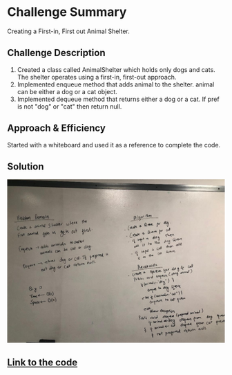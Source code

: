 # Challenge Summary
Creating a First-in, First out Animal Shelter.

## Challenge Description
1. Created a class called AnimalShelter which holds only dogs and cats. The shelter operates using a first-in, first-out approach.
2. Implemented enqueue method that adds animal to the shelter. animal can be either a dog or a cat object.
2. Implemented dequeue method that returns either a dog or a cat. If pref is not "dog" or "cat" then return null.

## Approach & Efficiency
Started with a whiteboard and used it as a reference to complete the code.

## Solution
![Whiteboard](../../assets/animal_shelter.jpeg) <br/>

## [Link to the code](https://github.com/kushshrestha01/data-structures-and-algorithms/blob/master/401-code-challenges/src/main/java/fifoAnimalShelter/AnimalShelter.java)


